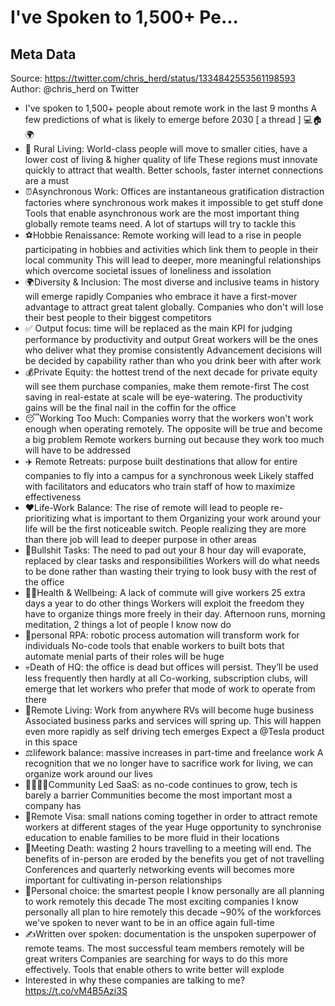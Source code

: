 # I've Spoken to 1,500+ Pe...

## Meta Data

Source:  https://twitter.com/chris_herd/status/1334842553561198593 
Author: @chris_herd on Twitter

- I've spoken to 1,500+ people about remote work in the last 9 months 
  A few predictions of what is likely to emerge before 2030
  [ a thread ] 💻🏠🌍
- 🚜 Rural Living: World-class people will move to smaller cities, have a lower cost of living & higher quality of life
  These regions must innovate quickly to attract that wealth. Better schools, faster internet connections are a must
- ⏰Asynchronous Work: Offices are instantaneous gratification distraction factories where synchronous work makes it impossible to get stuff done
  Tools that enable asynchronous work are the most important thing globally remote teams need. A lot of startups will try to tackle this
- ⚽️Hobbie Renaissance: Remote working will lead to a rise in people participating in hobbies and activities which link them to people in their local community
  This will lead to deeper, more meaningful relationships which overcome societal issues of loneliness and issolation
- 🌍Diversity & Inclusion: The most diverse and inclusive teams in history will emerge rapidly
  Companies who embrace it have a first-mover advantage to attract great talent globally. Companies who don't will lose their best people to their biggest competitors
- ✅ Output focus: time will be replaced as the main KPI for judging performance by productivity and output
  Great workers will be the ones who deliver what they promise consistently
  Advancement decisions will be decided by capability rather than who you drink beer with after work
- 💰Private Equity: the hottest trend of the next decade for private equity will see them purchase companies, make them remote-first
  The cost saving in real-estate at scale will be eye-watering. The productivity gains will be the final nail in the coffin for the office
- 😴Working Too Much: Companies worry that the workers won't work enough when operating remotely.
  The opposite will be true and become a big problem
  Remote workers burning out because they work too much will have to be addressed
- ✈️ Remote Retreats: purpose built destinations that allow for entire companies to fly into a campus for a synchronous week
  Likely staffed with facilitators and educators who train staff of how to maximize effectiveness
- ❤️Life-Work Balance: The rise of remote will lead to people re-prioritizing what is important to them
  Organizing your work around your life will be the first noticeable switch. People realizing they are more than there job will lead to deeper purpose in other areas
- 💩Bullshit Tasks: The need to pad out your 8 hour day will evaporate, replaced by clear tasks and responsibilities
  Workers will do what needs to be done rather than wasting their trying to look busy with the rest of the office
- 🧘‍♀️Health & Wellbeing: A lack of commute will give workers 25 extra days a year to do other things
  Workers will exploit the freedom they have to organize things more freely in their day. Afternoon runs, morning meditation, 2 things a lot of people I know now do
- 🤖personal RPA: robotic process automation will transform work for individuals 
  No-code tools that enable workers to built bots that automate menial parts of their roles will be huge
- 💀Death of HQ: the office is dead but offices will persist. They’ll be used less frequently then hardly at all
  Co-working, subscription clubs, will emerge that let workers who prefer that mode of work to operate from there
- 🚐Remote Living: Work from anywhere RVs will become huge business
  Associated business parks and services will spring up. This will happen even more rapidly as self driving tech emerges
  Expect a @Tesla product in this space
- ⚖️lifework balance: massive increases in part-time and freelance work
  A recognition that we no longer have to sacrifice work for living, we can organize work around our lives
- 👨‍👩‍👧‍👦Community Led SaaS: as no-code continues to grow, tech is barely a barrier 
  Communities become the most important most a company has
- 🎫Remote Visa: small nations coming together in order to attract remote workers at different stages of the year
  Huge opportunity to synchronise education to enable families to be more fluid in their locations
- 🛑Meeting Death: wasting 2 hours travelling to a meeting will end. The benefits of in-person are eroded by the benefits you get of not travelling 
  Conferences and quarterly networking events will becomes more important for cultivating in-person relationships
- 💃Personal choice: the smartest people I know personally are all planning to work remotely this decade
  The most exciting companies I know personally all plan to hire remotely this decade
  ~90% of the workforces we've spoken to never want to be in an office again full-time
- ✍️Written over spoken: documentation is the unspoken superpower of remote teams. The most successful team members remotely will be great writers
  Companies are searching for ways to do this more effectively. Tools that enable others to write better will explode
- Interested in why these companies are talking to me?
  https://t.co/vM4B5Azi3S
